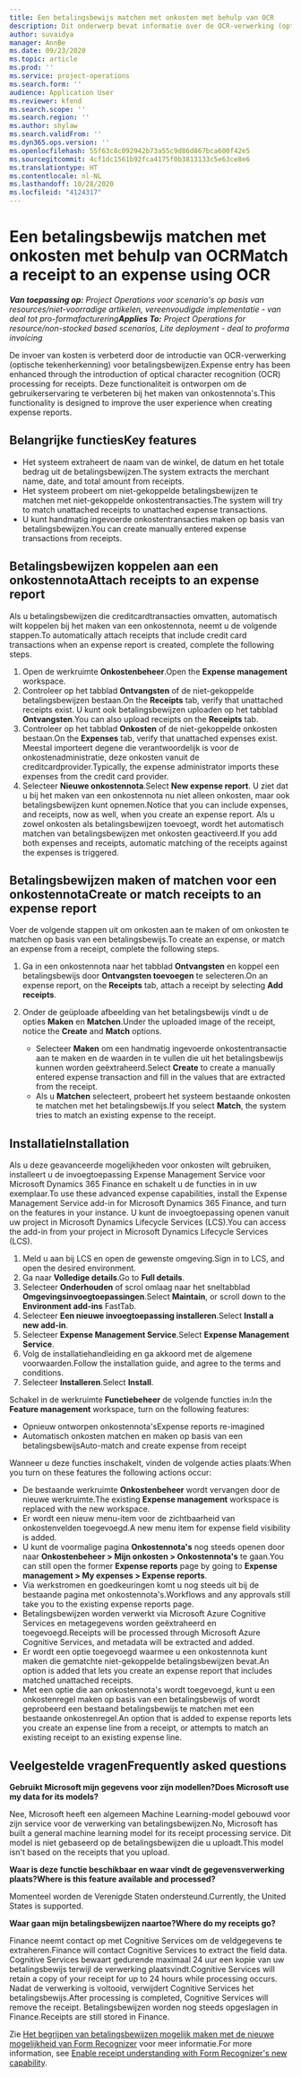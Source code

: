 ```yaml
---
title: Een betalingsbewijs matchen met onkosten met behulp van OCR
description: Dit onderwerp bevat informatie over de OCR-verwerking (optische tekenherkenning) voor betalingsbewijzen.
author: suvaidya
manager: AnnBe
ms.date: 09/23/2020
ms.topic: article
ms.prod: ''
ms.service: project-operations
ms.search.form: ''
audience: Application User
ms.reviewer: kfend
ms.search.scope: ''
ms.search.region: ''
ms.author: shylaw
ms.search.validFrom: ''
ms.dyn365.ops.version: ''
ms.openlocfilehash: 55f63c8c092942b73a55c9d86d867bca600f42e5
ms.sourcegitcommit: 4cf1dc1561b92fca4175f0b3813133c5e63ce8e6
ms.translationtype: HT
ms.contentlocale: nl-NL
ms.lasthandoff: 10/28/2020
ms.locfileid: "4124317"
---
```

# <a name="match-a-receipt-to-an-expense-using-ocr"></a><span data-ttu-id="abca3-103">Een betalingsbewijs matchen met onkosten met behulp van OCR</span><span class="sxs-lookup"><span data-stu-id="abca3-103">Match a receipt to an expense using OCR</span></span>

<span data-ttu-id="abca3-104">_**Van toepassing op:** Project Operations voor scenario's op basis van resources/niet-voorradige artikelen, vereenvoudigde implementatie - van deal tot pro-formafacturering_</span><span class="sxs-lookup"><span data-stu-id="abca3-104">_**Applies To:** Project Operations for resource/non-stocked based scenarios, Lite deployment - deal to proforma invoicing_</span></span>

<span data-ttu-id="abca3-105">De invoer van kosten is verbeterd door de introductie van OCR-verwerking (optische tekenherkenning) voor betalingsbewijzen.</span><span class="sxs-lookup"><span data-stu-id="abca3-105">Expense entry has been enhanced through the introduction of optical character recognition (OCR) processing for receipts.</span></span> <span data-ttu-id="abca3-106">Deze functionaliteit is ontworpen om de gebruikerservaring te verbeteren bij het maken van onkostennota's.</span><span class="sxs-lookup"><span data-stu-id="abca3-106">This functionality is designed to improve the user experience when creating expense reports.</span></span>

## <a name="key-features"></a><span data-ttu-id="abca3-107">Belangrijke functies</span><span class="sxs-lookup"><span data-stu-id="abca3-107">Key features</span></span>

- <span data-ttu-id="abca3-108">Het systeem extraheert de naam van de winkel, de datum en het totale bedrag uit de betalingsbewijzen.</span><span class="sxs-lookup"><span data-stu-id="abca3-108">The system extracts the merchant name, date, and total amount from receipts.</span></span>
- <span data-ttu-id="abca3-109">Het systeem probeert om niet-gekoppelde betalingsbewijzen te matchen met niet-gekoppelde onkostentransacties.</span><span class="sxs-lookup"><span data-stu-id="abca3-109">The system will try to match unattached receipts to unattached expense transactions.</span></span>
- <span data-ttu-id="abca3-110">U kunt handmatig ingevoerde onkostentransacties maken op basis van betalingsbewijzen.</span><span class="sxs-lookup"><span data-stu-id="abca3-110">You can create manually entered expense transactions from receipts.</span></span>

## <a name="attach-receipts-to-an-expense-report"></a><span data-ttu-id="abca3-111">Betalingsbewijzen koppelen aan een onkostennota</span><span class="sxs-lookup"><span data-stu-id="abca3-111">Attach receipts to an expense report</span></span>

<span data-ttu-id="abca3-112">Als u betalingsbewijzen die creditcardtransacties omvatten, automatisch wilt koppelen bij het maken van een onkostennota, neemt u de volgende stappen.</span><span class="sxs-lookup"><span data-stu-id="abca3-112">To automatically attach receipts that include credit card transactions when an expense report is created, complete the following steps.</span></span>

  1. <span data-ttu-id="abca3-113">Open de werkruimte **Onkostenbeheer**.</span><span class="sxs-lookup"><span data-stu-id="abca3-113">Open the **Expense management** workspace.</span></span>
  2. <span data-ttu-id="abca3-114">Controleer op het tabblad **Ontvangsten** of de niet-gekoppelde betalingsbewijzen bestaan.</span><span class="sxs-lookup"><span data-stu-id="abca3-114">On the **Receipts** tab, verify that unattached receipts exist.</span></span> <span data-ttu-id="abca3-115">U kunt ook betalingsbewijzen uploaden op het tabblad **Ontvangsten**.</span><span class="sxs-lookup"><span data-stu-id="abca3-115">You can also upload receipts on the **Receipts** tab.</span></span>
  3. <span data-ttu-id="abca3-116">Controleer op het tabblad **Onkosten** of de niet-gekoppelde onkosten bestaan.</span><span class="sxs-lookup"><span data-stu-id="abca3-116">On the **Expenses** tab, verify that unattached expenses exist.</span></span> <span data-ttu-id="abca3-117">Meestal importeert degene die verantwoordelijk is voor de onkostenadministratie, deze onkosten vanuit de creditcardprovider.</span><span class="sxs-lookup"><span data-stu-id="abca3-117">Typically, the expense administrator imports these expenses from the credit card provider.</span></span>
  4. <span data-ttu-id="abca3-118">Selecteer **Nieuwe onkostennota**.</span><span class="sxs-lookup"><span data-stu-id="abca3-118">Select **New expense report**.</span></span> <span data-ttu-id="abca3-119">U ziet dat u bij het maken van een onkostennota nu niet alleen onkosten, maar ook betalingsbewijzen kunt opnemen.</span><span class="sxs-lookup"><span data-stu-id="abca3-119">Notice that you can include expenses, and receipts, now as well, when you create an expense report.</span></span> <span data-ttu-id="abca3-120">Als u zowel onkosten als betalingsbewijzen toevoegt, wordt het automatisch matchen van betalingsbewijzen met onkosten geactiveerd.</span><span class="sxs-lookup"><span data-stu-id="abca3-120">If you add both expenses and receipts, automatic matching of the receipts against the expenses is triggered.</span></span>

## <a name="create-or-match-receipts-to-an-expense-report"></a><span data-ttu-id="abca3-121">Betalingsbewijzen maken of matchen voor een onkostennota</span><span class="sxs-lookup"><span data-stu-id="abca3-121">Create or match receipts to an expense report</span></span>
<span data-ttu-id="abca3-122">Voer de volgende stappen uit om onkosten aan te maken of om onkosten te matchen op basis van een betalingsbewijs.</span><span class="sxs-lookup"><span data-stu-id="abca3-122">To create an expense, or match an expense from a receipt, complete the following steps.</span></span>

  1. <span data-ttu-id="abca3-123">Ga in een onkostennota naar het tabblad **Ontvangsten** en koppel een betalingsbewijs door **Ontvangsten toevoegen** te selecteren.</span><span class="sxs-lookup"><span data-stu-id="abca3-123">On an expense report, on the **Receipts** tab, attach a receipt by selecting **Add receipts**.</span></span>
  2. <span data-ttu-id="abca3-124">Onder de geüploade afbeelding van het betalingsbewijs vindt u de opties **Maken** en **Matchen**.</span><span class="sxs-lookup"><span data-stu-id="abca3-124">Under the uploaded image of the receipt, notice the **Create** and **Match** options.</span></span>

      - <span data-ttu-id="abca3-125">Selecteer **Maken** om een handmatig ingevoerde onkostentransactie aan te maken en de waarden in te vullen die uit het betalingsbewijs kunnen worden geëxtraheerd.</span><span class="sxs-lookup"><span data-stu-id="abca3-125">Select **Create** to create a manually entered expense transaction and fill in the values that are extracted from the receipt.</span></span>
      - <span data-ttu-id="abca3-126">Als u **Matchen** selecteert, probeert het systeem bestaande onkosten te matchen met het betalingsbewijs.</span><span class="sxs-lookup"><span data-stu-id="abca3-126">If you select **Match**, the system tries to match an existing expense to the receipt.</span></span>

## <a name="installation"></a><span data-ttu-id="abca3-127">Installatie</span><span class="sxs-lookup"><span data-stu-id="abca3-127">Installation</span></span>

<span data-ttu-id="abca3-128">Als u deze geavanceerde mogelijkheden voor onkosten wilt gebruiken, installeert u de invoegtoepassing Expense Management Service voor Microsoft Dynamics 365 Finance en schakelt u de functies in in uw exemplaar.</span><span class="sxs-lookup"><span data-stu-id="abca3-128">To use these advanced expense capabilities, install the Expense Management Service add-in for Microsoft Dynamics 365 Finance, and turn on the features in your instance.</span></span> <span data-ttu-id="abca3-129">U kunt de invoegtoepassing openen vanuit uw project in Microsoft Dynamics Lifecycle Services (LCS).</span><span class="sxs-lookup"><span data-stu-id="abca3-129">You can access the add-in from your project in Microsoft Dynamics Lifecycle Services (LCS).</span></span>

1. <span data-ttu-id="abca3-130">Meld u aan bij LCS en open de gewenste omgeving.</span><span class="sxs-lookup"><span data-stu-id="abca3-130">Sign in to LCS, and open the desired environment.</span></span>
2. <span data-ttu-id="abca3-131">Ga naar **Volledige details**.</span><span class="sxs-lookup"><span data-stu-id="abca3-131">Go to **Full details**.</span></span>
3. <span data-ttu-id="abca3-132">Selecteer **Onderhouden** of scrol omlaag naar het sneltabblad **Omgevingsinvoegtoepassingen**.</span><span class="sxs-lookup"><span data-stu-id="abca3-132">Select **Maintain**, or scroll down to the **Environment add-ins** FastTab.</span></span>
4. <span data-ttu-id="abca3-133">Selecteer **Een nieuwe invoegtoepassing installeren**.</span><span class="sxs-lookup"><span data-stu-id="abca3-133">Select **Install a new add-in**.</span></span>
5. <span data-ttu-id="abca3-134">Selecteer **Expense Management Service**.</span><span class="sxs-lookup"><span data-stu-id="abca3-134">Select **Expense Management Service**.</span></span>
6. <span data-ttu-id="abca3-135">Volg de installatiehandleiding en ga akkoord met de algemene voorwaarden.</span><span class="sxs-lookup"><span data-stu-id="abca3-135">Follow the installation guide, and agree to the terms and conditions.</span></span>
7. <span data-ttu-id="abca3-136">Selecteer **Installeren**.</span><span class="sxs-lookup"><span data-stu-id="abca3-136">Select **Install**.</span></span>

<span data-ttu-id="abca3-137">Schakel in de werkruimte **Functiebeheer** de volgende functies in:</span><span class="sxs-lookup"><span data-stu-id="abca3-137">In the **Feature management** workspace, turn on the following features:</span></span>

- <span data-ttu-id="abca3-138">Opnieuw ontworpen onkostennota's</span><span class="sxs-lookup"><span data-stu-id="abca3-138">Expense reports re-imagined</span></span>
- <span data-ttu-id="abca3-139">Automatisch onkosten matchen en maken op basis van een betalingsbewijs</span><span class="sxs-lookup"><span data-stu-id="abca3-139">Auto-match and create expense from receipt</span></span>

<span data-ttu-id="abca3-140">Wanneer u deze functies inschakelt, vinden de volgende acties plaats:</span><span class="sxs-lookup"><span data-stu-id="abca3-140">When you turn on these features the following actions occur:</span></span>

- <span data-ttu-id="abca3-141">De bestaande werkruimte **Onkostenbeheer** wordt vervangen door de nieuwe werkruimte.</span><span class="sxs-lookup"><span data-stu-id="abca3-141">The existing **Expense management** workspace is replaced with the new workspace.</span></span>
- <span data-ttu-id="abca3-142">Er wordt een nieuw menu-item voor de zichtbaarheid van onkostenvelden toegevoegd.</span><span class="sxs-lookup"><span data-stu-id="abca3-142">A new menu item for expense field visibility is added.</span></span>
- <span data-ttu-id="abca3-143">U kunt de voormalige pagina **Onkostennota's** nog steeds openen door naar **Onkostenbeheer > Mijn onkosten > Onkostennota's** te gaan.</span><span class="sxs-lookup"><span data-stu-id="abca3-143">You can still open the former **Expense reports** page by going to **Expense management > My expenses > Expense reports**.</span></span>
- <span data-ttu-id="abca3-144">Via werkstromen en goedkeuringen komt u nog steeds uit bij de bestaande pagina met onkostennota's.</span><span class="sxs-lookup"><span data-stu-id="abca3-144">Workflows and any approvals still take you to the existing expense reports page.</span></span>
- <span data-ttu-id="abca3-145">Betalingsbewijzen worden verwerkt via Microsoft Azure Cognitive Services en metagegevens worden geëxtraheerd en toegevoegd.</span><span class="sxs-lookup"><span data-stu-id="abca3-145">Receipts will be processed through Microsoft Azure Cognitive Services, and metadata will be extracted and added.</span></span>
- <span data-ttu-id="abca3-146">Er wordt een optie toegevoegd waarmee u een onkostennota kunt maken die gematchte niet-gekoppelde betalingsbewijzen bevat.</span><span class="sxs-lookup"><span data-stu-id="abca3-146">An option is added that lets you create an expense report that includes matched unattached receipts.</span></span>
- <span data-ttu-id="abca3-147">Met een optie die aan onkostennota's wordt toegevoegd, kunt u een onkostenregel maken op basis van een betalingsbewijs of wordt geprobeerd een bestaand betalingsbewijs te matchen met een bestaande onkostenregel.</span><span class="sxs-lookup"><span data-stu-id="abca3-147">An option that is added to expense reports lets you create an expense line from a receipt, or attempts to match an existing receipt to an existing expense line.</span></span>

## <a name="frequently-asked-questions"></a><span data-ttu-id="abca3-148">Veelgestelde vragen</span><span class="sxs-lookup"><span data-stu-id="abca3-148">Frequently asked questions</span></span>

<span data-ttu-id="abca3-149">**Gebruikt Microsoft mijn gegevens voor zijn modellen?**</span><span class="sxs-lookup"><span data-stu-id="abca3-149">**Does Microsoft use my data for its models?**</span></span>

<span data-ttu-id="abca3-150">Nee, Microsoft heeft een algemeen Machine Learning-model gebouwd voor zijn service voor de verwerking van betalingsbewijzen.</span><span class="sxs-lookup"><span data-stu-id="abca3-150">No, Microsoft has built a general machine learning model for its receipt processing service.</span></span> <span data-ttu-id="abca3-151">Dit model is niet gebaseerd op de betalingsbewijzen die u uploadt.</span><span class="sxs-lookup"><span data-stu-id="abca3-151">This model isn't based on the receipts that you upload.</span></span>

<span data-ttu-id="abca3-152">**Waar is deze functie beschikbaar en waar vindt de gegevensverwerking plaats?**</span><span class="sxs-lookup"><span data-stu-id="abca3-152">**Where is this feature available and processed?**</span></span>

<span data-ttu-id="abca3-153">Momenteel worden de Verenigde Staten ondersteund.</span><span class="sxs-lookup"><span data-stu-id="abca3-153">Currently, the United States is supported.</span></span>

<span data-ttu-id="abca3-154">**Waar gaan mijn betalingsbewijzen naartoe?**</span><span class="sxs-lookup"><span data-stu-id="abca3-154">**Where do my receipts go?**</span></span>

<span data-ttu-id="abca3-155">Finance neemt contact op met Cognitive Services om de veldgegevens te extraheren.</span><span class="sxs-lookup"><span data-stu-id="abca3-155">Finance will contact Cognitive Services to extract the field data.</span></span> <span data-ttu-id="abca3-156">Cognitive Services bewaart gedurende maximaal 24 uur een kopie van uw betalingsbewijs terwijl de verwerking plaatsvindt.</span><span class="sxs-lookup"><span data-stu-id="abca3-156">Cognitive Services will retain a copy of your receipt for up to 24 hours while processing occurs.</span></span> <span data-ttu-id="abca3-157">Nadat de verwerking is voltooid, verwijdert Cognitive Services het betalingsbewijs.</span><span class="sxs-lookup"><span data-stu-id="abca3-157">After processing is completed, Cognitive Services will remove the receipt.</span></span> <span data-ttu-id="abca3-158">Betalingsbewijzen worden nog steeds opgeslagen in Finance.</span><span class="sxs-lookup"><span data-stu-id="abca3-158">Receipts are still stored in Finance.</span></span>

<span data-ttu-id="abca3-159">Zie [Het begrijpen van betalingsbewijzen mogelijk maken met de nieuwe mogelijkheid van Form Recognizer](https://azure.microsoft.com/blog/enable-receipt-understanding-with-form-recognizer-s-new-capability/) voor meer informatie.</span><span class="sxs-lookup"><span data-stu-id="abca3-159">For more information, see [Enable receipt understanding with Form Recognizer's new capability](https://azure.microsoft.com/blog/enable-receipt-understanding-with-form-recognizer-s-new-capability/).</span></span>
